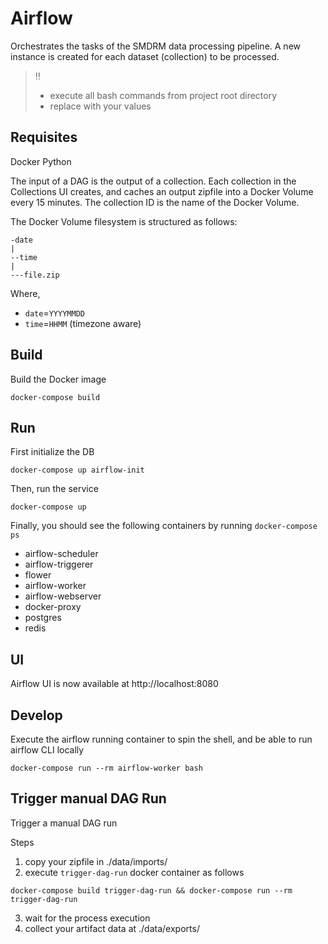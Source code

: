 # Airflow

Orchestrates the tasks of the SMDRM data processing pipeline.
A new instance is created for each dataset (collection) to be processed.

> :bangbang:
> * execute all bash commands from project root directory
> * replace <variables> with your values

## Requisites

Docker
Python

The input of a DAG is the output of a collection. Each collection in the Collections UI
creates, and caches an output zipfile into a Docker Volume every 15 minutes.
The collection ID is the name of the Docker Volume.

The Docker Volume filesystem is structured as follows:

```text
-date
|
--time
|
---file.zip
```

Where,
* `date`=`YYYYMMDD`
* `time`=`HHMM` (timezone aware)


## Build

Build the Docker image

```shell
docker-compose build
```

## Run

First initialize the DB

```shell
docker-compose up airflow-init
```

Then, run the service

```shell
docker-compose up
```

Finally, you should see the following containers by running `docker-compose ps`

- airflow-scheduler
- airflow-triggerer
- flower
- airflow-worker
- airflow-webserver
- docker-proxy 
- postgres      
- redis          

## UI

Airflow UI is now available at http://localhost:8080 

## Develop

Execute the airflow running container to spin the shell,
and be able to run airflow CLI locally

```shell
docker-compose run --rm airflow-worker bash
```

## Trigger manual DAG Run

Trigger a manual DAG run

Steps
1. copy your zipfile in ./data/imports/
2. execute `trigger-dag-run` docker container as follows

```shell
docker-compose build trigger-dag-run && docker-compose run --rm trigger-dag-run
```
3. wait for the process execution
4. collect your artifact data at ./data/exports/

